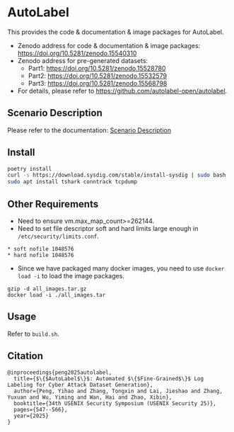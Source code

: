 # AutoLabel

This provides the code & documentation & image packages for AutoLabel.

- Zenodo address for code & documentation & image packages: https://doi.org/10.5281/zenodo.15540310
- Zenodo address for pre-generated datasets:
  - Part1: https://doi.org/10.5281/zenodo.15528780
  - Part2: https://doi.org/10.5281/zenodo.15532579
  - Part3: https://doi.org/10.5281/zenodo.15568798
- For details, please refer to https://github.com/autolabel-open/autolabel.

## Scenario Description

Please refer to the documentation: [Scenario Description](./scenario_descriptions.md)

## Install

```bash
poetry install
curl -s https://download.sysdig.com/stable/install-sysdig | sudo bash
sudo apt install tshark conntrack tcpdump
```

## Other Requirements

- Need to ensure vm.max_map_count>=262144.
- Need to set file descriptor soft and hard limits large enough in `/etc/security/limits.conf`.

```
* soft nofile 1048576
* hard nofile 1048576
```

- Since we have packaged many docker images, you need to use `docker load -i` to load the image packages.

```
gzip -d all_images.tar.gz
docker load -i ./all_images.tar
```

## Usage

Refer to `build.sh`.

## Citation

```
@inproceedings{peng2025autolabel,
  title={$\{$AutoLabel$\}$: Automated $\{$Fine-Grained$\}$ Log Labeling for Cyber Attack Dataset Generation},
  author={Peng, Yihao and Zhang, Tongxin and Lai, Jieshao and Zhang, Yuxuan and Wu, Yiming and Wan, Hai and Zhao, Xibin},
  booktitle={34th USENIX Security Symposium (USENIX Security 25)},
  pages={547--566},
  year={2025}
}
```
